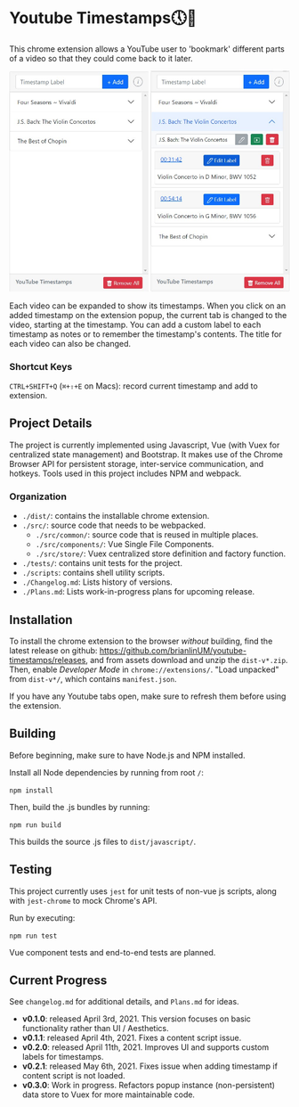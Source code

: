 # Youtube Timestamps🕔🔖
This chrome extension allows a YouTube user to 'bookmark' different parts of a video so that they could come back to it later.

<img src="./github_images/video_overview.jpg" width="250">
<img src="./github_images/Video_timestamps.jpg" width="250">

Each video can be expanded to show its timestamps. When you click on an added timestamp on the extension popup, the current tab is changed to the video, starting at the timestamp. You can add a custom label to each timestamp as notes or to remember the timestamp's contents. The title for each video can also be changed.

### Shortcut Keys
`CTRL+SHIFT+Q` (`⌘+⇧+E` on Macs): record current timestamp and add to extension.

## Project Details
The project is currently implemented using Javascript, Vue (with Vuex for centralized state management) and Bootstrap. It makes use of the Chrome Browser API for persistent storage, inter-service communication, and hotkeys.
Tools used in this project includes NPM and webpack.

### Organization
- `./dist/`: contains the installable chrome extension.
- `./src/`: source code that needs to be webpacked.
  - `./src/common/`: source code that is reused in multiple places.
  - `./src/components/`: Vue Single File Components.
  - `./src/store/`: Vuex centralized store definition and factory function.
- `./tests/`: contains unit tests for the project.
- `./scripts`: contains shell utility scripts.
- `./Changelog.md`: Lists history of versions.
- `./Plans.md`: Lists work-in-progress plans for upcoming release.

## Installation
To install the chrome extension to the browser *without* building, find the latest release on github: https://github.com/brianlinUM/youtube-timestamps/releases, and from assets download and unzip the `dist-v*.zip`. Then, enable *Developer Mode* in `chrome://extensions/`. "Load unpacked" from `dist-v*/`, which contains `manifest.json`.

If you have any Youtube tabs open, make sure to refresh them before using the extension.

## Building
Before beginning, make sure to have Node.js and NPM installed.

Install all Node dependencies by running from root `/`:

`npm install`

Then, build the .js bundles by running:

`npm run build`

This builds the source .js files to `dist/javascript/`.

## Testing
This project currently uses `jest` for unit tests of non-vue js scripts, along with `jest-chrome` to mock Chrome's API.

Run by executing:

`npm run test`

Vue component tests and end-to-end tests are planned.

## Current Progress
See `changelog.md` for additional details, and `Plans.md` for ideas.
- **v0.1.0**: released April 3rd, 2021. This version focuses on basic functionality rather than UI / Aesthetics.
- **v0.1.1**: released April 4th, 2021. Fixes a content script issue.
- **v0.2.0**: released April 11th, 2021. Improves UI and supports custom labels for timestamps.
- **v0.2.1**: released May 6th, 2021. Fixes issue when adding timestamp if content script is not loaded.
- **v0.3.0**: Work in progress. Refactors popup instance (non-persistent) data store to Vuex for more maintainable code.
